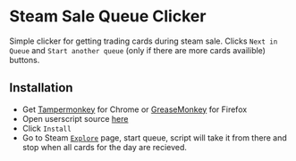 # Steam Sale Queue Clicker
Simple clicker for getting trading cards during steam sale.
Clicks `Next in Queue` and `Start another queue` (only if there are more cards availible) buttons.

## Installation
 * Get [Tampermonkey](https://chrome.google.com/webstore/detail/tampermonkey/dhdgffkkebhmkfjojejmpbldmpobfkfo) for Chrome or [GreaseMonkey](https://addons.mozilla.org/en-US/firefox/addon/greasemonkey) for Firefox
 * Open userscript source [here](https://openuserjs.org/scripts/Xorboo/Steam_Sale_Queue_Clicker)
 * Click `Install`
 * Go to Steam [`Explore`](http://store.steampowered.com/explore/) page, start queue, script will take it from there and stop when all cards for the day are recieved.
